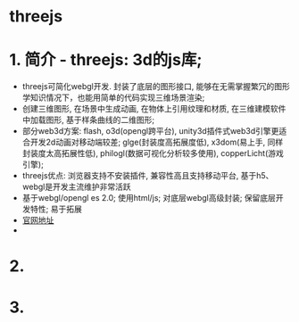 


# threejs 

# 1. 简介 - threejs: 3d的js库;
* threejs可简化webgl开发. 封装了底层的图形接口, 能够在无需掌握繁冗的图形学知识情况下，也能用简单的代码实现三维场景渲染;
* 创建三维图形, 在场景中生成动画, 在物体上引用纹理和材质, 在三维建模软件中加载图形, 基于样条曲线的二维图形;
* 部分web3d方案: flash, o3d(opengl跨平台), unity3d插件式web3d引擎更适合开发2d动画对移动端较差; glge(封装度高拓展度低), x3dom(易上手, 同样封装度太高拓展性低), philogl(数据可视化分析较多使用), copperLicht(游戏引擎); 
* threejs优点: 浏览器支持不安装插件, 兼容性高且支持移动平台, 基于h5、webgl是开发主流维护非常活跃
* 基于webgl/opengl es 2.0; 使用html/js; 对底层webgl高级封装; 保留底层开发特性; 易于拓展
* [官网地址](https://threejs.org)
* 

# 2. 





# 3. 















